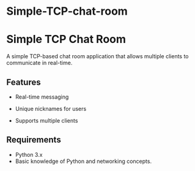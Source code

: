 # Simple-TCP-chat-room
# Simple TCP Chat Room


A simple TCP-based chat room application that allows multiple clients to communicate in real-time.


## Features


- Real-time messaging

- Unique nicknames for users

- Supports multiple clients


## Requirements


- Python 3.x
- Basic knowledge of Python and networking concepts.
